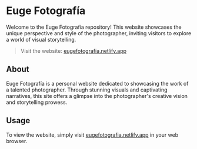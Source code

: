 # Euge Fotografía
Welcome to the Euge Fotografía repository! This website showcases the unique perspective and style of the photographer, inviting visitors to explore a world of visual storytelling.

> Visit the website: [eugefotografia.netlify.app](https://eugefotografia.netlify.app)

## About
Euge Fotografía is a personal website dedicated to showcasing the work of a talented photographer. Through stunning visuals and captivating narratives, this site offers a glimpse into the photographer's creative vision and storytelling prowess.

## Usage
To view the website, simply visit [eugefotografia.netlify.app](https://eugefotografia.netlify.app) in your web browser.
